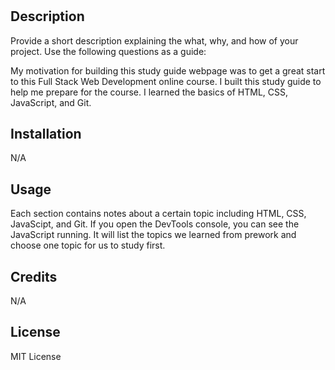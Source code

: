 # <Prework Study Guide Webpage>

## Description

Provide a short description explaining the what, why, and how of your project. Use the following questions as a guide:

My motivation for building this study guide webpage was to get a great start to this Full Stack Web Development online course. I built this study guide to help me prepare for the course. I learned the basics of HTML, CSS, JavaScript, and Git.

## Installation

N/A

## Usage

Each section contains notes about a certain topic including HTML, CSS, JavaScipt, and Git. If you open the DevTools console, you can see the JavaScript running. It will list the topics we learned from prework and choose one topic for us to study first.  

## Credits

N/A

## License

MIT License


